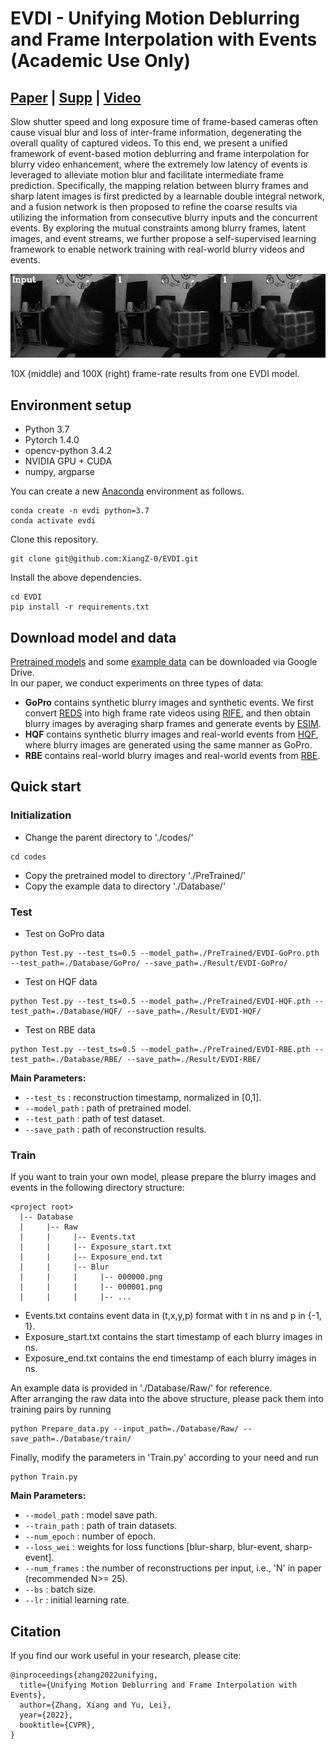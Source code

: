 # EVDI - Unifying Motion Deblurring and Frame Interpolation with Events (Academic Use Only)
## [Paper](https://arxiv.org/abs/2203.12178) | [Supp](https://drive.google.com/file/d/11r66OHe7ETm6WC91W_av22T9i4ziiFHJ/view?usp=sharing) | [Video](https://drive.google.com/file/d/15QXLfu1GG9g1sNnjlGK0K-edrE8WnZCO/view?usp=sharing)

Slow shutter speed and long exposure time of frame-based cameras often cause visual blur and loss of inter-frame information, degenerating the overall quality of captured videos. To this end, we present a unified framework of event-based motion deblurring and frame interpolation for blurry video enhancement, where the extremely low latency of events is leveraged to alleviate motion blur and facilitate intermediate frame prediction. Specifically, the mapping relation between blurry frames and sharp latent images is first predicted by a learnable double integral network, and a fusion network is then proposed to refine the coarse results via utilizing the information from consecutive blurry inputs and the concurrent events. By exploring the mutual constraints among blurry frames, latent images, and event streams, we further propose a self-supervised learning framework to enable network training with real-world blurry videos and events.

![Demo](./figs/upsample-RBE.gif)

10X (middle) and 100X (right) frame-rate results from one EVDI model.

## Environment setup
- Python 3.7
- Pytorch 1.4.0
- opencv-python 3.4.2
- NVIDIA GPU + CUDA
- numpy, argparse

You can create a new [Anaconda](https://www.anaconda.com/products/individual) environment as follows.
<br>
```
conda create -n evdi python=3.7
conda activate evdi
```
Clone this repository.
```
git clone git@github.com:XiangZ-0/EVDI.git
```
Install the above dependencies.
```
cd EVDI
pip install -r requirements.txt
```

## Download model and data
[Pretrained models](https://drive.google.com/drive/folders/1MIBQukoyK3_7lx3WZ4nB-PJqoRltb70B?usp=sharing) and some [example data](https://drive.google.com/drive/folders/1ihwE4KLwUMkc3Jwf6Gqq_XWRkzTpp811?usp=sharing) can be downloaded via Google Drive.
<br>
In our paper, we conduct experiments on three types of data:
- **GoPro** contains synthetic blurry images and synthetic events. We first convert [REDS](https://seungjunnah.github.io/Datasets/reds.html) into high frame rate videos using [RIFE](https://github.com/hzwer/arXiv2021-RIFE), and then obtain blurry images by averaging sharp frames and generate events by [ESIM](https://github.com/uzh-rpg/rpg_vid2e).
- **HQF** contains synthetic blurry images and real-world events from [HQF](https://timostoff.github.io/20ecnn), where blurry images are generated using the same manner as GoPro.
- **RBE** contains real-world blurry images and real-world events from [RBE](https://github.com/xufangchn/Motion-Deblurring-with-Real-Events).


## Quick start
### Initialization
- Change the parent directory to './codes/'
```
cd codes
```
- Copy the pretrained model to directory './PreTrained/'
- Copy the example data to directory './Database/'

### Test
- Test on GoPro data
```
python Test.py --test_ts=0.5 --model_path=./PreTrained/EVDI-GoPro.pth --test_path=./Database/GoPro/ --save_path=./Result/EVDI-GoPro/ 
```
- Test on HQF data
```
python Test.py --test_ts=0.5 --model_path=./PreTrained/EVDI-HQF.pth --test_path=./Database/HQF/ --save_path=./Result/EVDI-HQF/ 
```
- Test on RBE data
```
python Test.py --test_ts=0.5 --model_path=./PreTrained/EVDI-RBE.pth --test_path=./Database/RBE/ --save_path=./Result/EVDI-RBE/
```
**Main Parameters:**
- `--test_ts` : reconstruction timestamp, normalized in \[0,1\].
- `--model_path` : path of pretrained model.
- `--test_path` : path of test dataset.
- `--save_path` : path of reconstruction results.

### Train
If you want to train your own model, please prepare the blurry images and events in the following directory structure:
```
<project root>
  |-- Database
  |     |-- Raw
  |     |     |-- Events.txt
  |     |     |-- Exposure_start.txt
  |     |     |-- Exposure_end.txt
  |     |     |-- Blur
  |     |     |     |-- 000000.png
  |     |     |     |-- 000001.png
  |     |     |     |-- ...
```
- Events.txt contains event data in (t,x,y,p) format with t in ns and p in {-1, 1}.
- Exposure_start.txt contains the start timestamp of each blurry images in ns.
- Exposure_end.txt contains the end timestamp of each blurry images in ns.

An example data is provided in './Database/Raw/' for reference. 
<br>
After arranging the raw data into the above structure, please pack them into training pairs by running 
```
python Prepare_data.py --input_path=./Database/Raw/ --save_path=./Database/train/
```
Finally, modify the parameters in 'Train.py' according to your need and run
```
python Train.py
```
**Main Parameters:**
- `--model_path` : model save path.
- `--train_path` : path of train datasets.
- `--num_epoch` : number of epoch.
- `--loss_wei` : weights for loss functions \[blur-sharp, blur-event, sharp-event\].
- `--num_frames` : the number of reconstructions per input, i.e., 'N' in paper (recommended N>= 25).
- `--bs` : batch size.
- `--lr` : initial learning rate.

## Citation
If you find our work useful in your research, please cite:

```
@inproceedings{zhang2022unifying,
  title={Unifying Motion Deblurring and Frame Interpolation with Events},
  author={Zhang, Xiang and Yu, Lei},
  year={2022},
  booktitle={CVPR},
}
```


